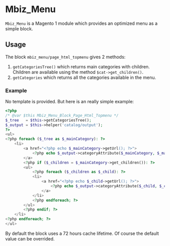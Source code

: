 # Mbiz_Menu

`Mbiz_Menu` is a Magento 1 module which provides an optimized menu as a simple block.

## Usage

The block `mbiz_menu/page_html_topmenu` gives 2 methods:

1. `getCategoriesTree()` which returns main categories with children.
    Children are available using the method `$cat->get_children()`.
2. `getCategories` which returns all the categories available in the menu.

### Example

No template is provided. But here is an really simple example:

```php
<?php
/* @var $this Mbiz_Menu_Block_Page_Html_Topmenu */
$_tree   = $this->getCategoriesTree();
$_output = $this->helper('catalog/output');
?>
<ul>
<?php foreach ($_tree as $_mainCategory): ?>
    <li>
        <a href="<?php echo $_mainCategory->getUrl(); ?>">
            <?php echo $_output->categoryAttribute($_mainCategory, $_mainCategory->getName(), 'name'); ?>
        </a>
        <?php if ($_children = $_mainCategory->get_children()): ?>
        <ul>
            <?php foreach ($_children as $_child): ?>
            <li>
                <a href="<?php echo $_child->getUrl(); ?>">
                    <?php echo $_output->categoryAttribute($_child, $_child->getName(), 'name'); ?>
                </a>
            </li>
            <?php endforeach; ?>
        </ul>
        <?php endif; ?>
    </li>
<?php endforeach; ?>
</ul>
```

By default the block uses a 72 hours cache lifetime. Of course the default value can be overrided.
